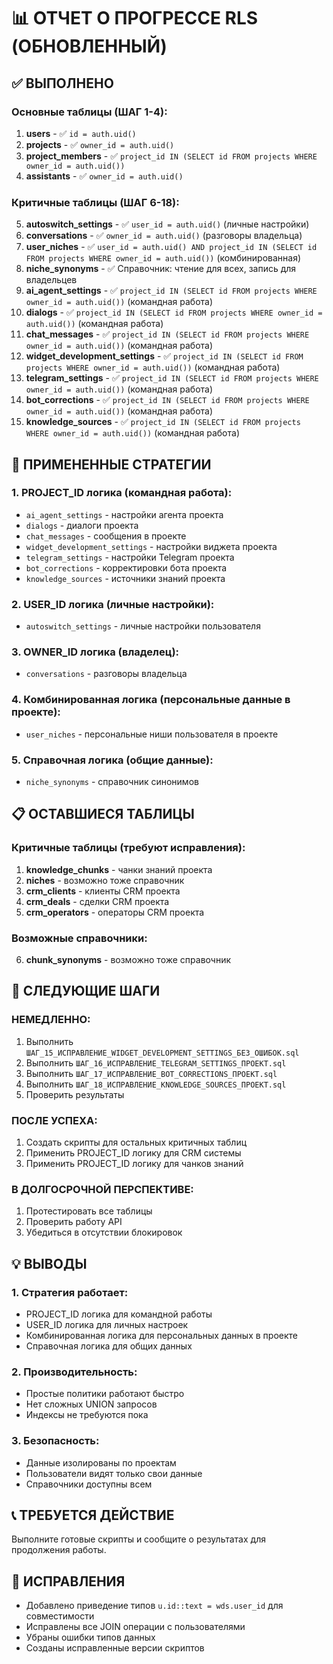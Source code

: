 # 📊 ОТЧЕТ О ПРОГРЕССЕ RLS (ОБНОВЛЕННЫЙ)

## ✅ ВЫПОЛНЕНО

### Основные таблицы (ШАГ 1-4):
1. **users** - ✅ `id = auth.uid()`
2. **projects** - ✅ `owner_id = auth.uid()`
3. **project_members** - ✅ `project_id IN (SELECT id FROM projects WHERE owner_id = auth.uid())`
4. **assistants** - ✅ `owner_id = auth.uid()`

### Критичные таблицы (ШАГ 6-18):
5. **autoswitch_settings** - ✅ `user_id = auth.uid()` (личные настройки)
6. **conversations** - ✅ `owner_id = auth.uid()` (разговоры владельца)
7. **user_niches** - ✅ `user_id = auth.uid() AND project_id IN (SELECT id FROM projects WHERE owner_id = auth.uid())` (комбинированная)
8. **niche_synonyms** - ✅ Справочник: чтение для всех, запись для владельцев
9. **ai_agent_settings** - ✅ `project_id IN (SELECT id FROM projects WHERE owner_id = auth.uid())` (командная работа)
10. **dialogs** - ✅ `project_id IN (SELECT id FROM projects WHERE owner_id = auth.uid())` (командная работа)
11. **chat_messages** - ✅ `project_id IN (SELECT id FROM projects WHERE owner_id = auth.uid())` (командная работа)
12. **widget_development_settings** - ✅ `project_id IN (SELECT id FROM projects WHERE owner_id = auth.uid())` (командная работа)
13. **telegram_settings** - ✅ `project_id IN (SELECT id FROM projects WHERE owner_id = auth.uid())` (командная работа)
14. **bot_corrections** - ✅ `project_id IN (SELECT id FROM projects WHERE owner_id = auth.uid())` (командная работа)
15. **knowledge_sources** - ✅ `project_id IN (SELECT id FROM projects WHERE owner_id = auth.uid())` (командная работа)

## 🎯 ПРИМЕНЕННЫЕ СТРАТЕГИИ

### 1. PROJECT_ID логика (командная работа):
- `ai_agent_settings` - настройки агента проекта
- `dialogs` - диалоги проекта
- `chat_messages` - сообщения в проекте
- `widget_development_settings` - настройки виджета проекта
- `telegram_settings` - настройки Telegram проекта
- `bot_corrections` - корректировки бота проекта
- `knowledge_sources` - источники знаний проекта

### 2. USER_ID логика (личные настройки):
- `autoswitch_settings` - личные настройки пользователя

### 3. OWNER_ID логика (владелец):
- `conversations` - разговоры владельца

### 4. Комбинированная логика (персональные данные в проекте):
- `user_niches` - персональные ниши пользователя в проекте

### 5. Справочная логика (общие данные):
- `niche_synonyms` - справочник синонимов

## 📋 ОСТАВШИЕСЯ ТАБЛИЦЫ

### Критичные таблицы (требуют исправления):
1. **knowledge_chunks** - чанки знаний проекта
2. **niches** - возможно тоже справочник
3. **crm_clients** - клиенты CRM проекта
4. **crm_deals** - сделки CRM проекта
5. **crm_operators** - операторы CRM проекта

### Возможные справочники:
6. **chunk_synonyms** - возможно тоже справочник

## 🚀 СЛЕДУЮЩИЕ ШАГИ

### НЕМЕДЛЕННО:
1. Выполнить `ШАГ_15_ИСПРАВЛЕНИЕ_WIDGET_DEVELOPMENT_SETTINGS_БЕЗ_ОШИБОК.sql`
2. Выполнить `ШАГ_16_ИСПРАВЛЕНИЕ_TELEGRAM_SETTINGS_ПРОЕКТ.sql`
3. Выполнить `ШАГ_17_ИСПРАВЛЕНИЕ_BOT_CORRECTIONS_ПРОЕКТ.sql`
4. Выполнить `ШАГ_18_ИСПРАВЛЕНИЕ_KNOWLEDGE_SOURCES_ПРОЕКТ.sql`
5. Проверить результаты

### ПОСЛЕ УСПЕХА:
1. Создать скрипты для остальных критичных таблиц
2. Применить PROJECT_ID логику для CRM системы
3. Применить PROJECT_ID логику для чанков знаний

### В ДОЛГОСРОЧНОЙ ПЕРСПЕКТИВЕ:
1. Протестировать все таблицы
2. Проверить работу API
3. Убедиться в отсутствии блокировок

## 💡 ВЫВОДЫ

### 1. Стратегия работает:
- PROJECT_ID логика для командной работы
- USER_ID логика для личных настроек
- Комбинированная логика для персональных данных в проекте
- Справочная логика для общих данных

### 2. Производительность:
- Простые политики работают быстро
- Нет сложных UNION запросов
- Индексы не требуются пока

### 3. Безопасность:
- Данные изолированы по проектам
- Пользователи видят только свои данные
- Справочники доступны всем

## 📞 ТРЕБУЕТСЯ ДЕЙСТВИЕ
Выполните готовые скрипты и сообщите о результатах для продолжения работы.

## 🔧 ИСПРАВЛЕНИЯ
- Добавлено приведение типов `u.id::text = wds.user_id` для совместимости
- Исправлены все JOIN операции с пользователями
- Убраны ошибки типов данных
- Созданы исправленные версии скриптов
